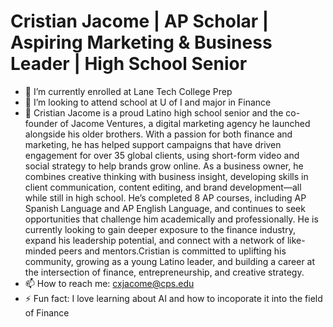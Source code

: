 # Cristian Jacome  | AP Scholar | Aspiring Marketing & Business Leader | High School Senior


<!--
**Cris30-ai/Cris30-ai** is a ✨ _special_ ✨ repository because its `README.md` (this file) appears on your GitHub profile.
-->


- 🔭 I’m currently enrolled at Lane Tech College Prep
- 🤔 I’m looking to attend school at U of I and major in Finance
- 💬 Cristian Jacome is a proud Latino high school senior and the co-founder of Jacome Ventures, a digital marketing agency he launched alongside his older brothers. With a passion for both finance and marketing, he has helped support campaigns that have driven engagement for over 35 global clients, using short-form video and social strategy to help brands grow online. As a business owner, he combines creative thinking with business insight, developing skills in client communication, content editing, and brand development—all while still in high school. He’s completed 8 AP courses, including AP Spanish Language and AP English Language, and continues to seek opportunities that challenge him academically and professionally. He is currently looking to gain deeper exposure to the finance industry, expand his leadership potential, and connect with a network of like-minded peers and mentors.Cristian is committed to uplifting his community, growing as a young Latino leader, and building a career at the intersection of finance, entrepreneurship, and creative strategy.
- 📫 How to reach me: cxjacome@cps.edu
- ⚡ Fun fact: I love learning about AI and how to incoporate it into the field of Finance 

